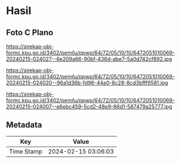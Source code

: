 # Hasil

## Foto C Plano

https://sirekap-obj-formc.kpu.go.id/3402/pemilu/ppwp/64/72/05/10/10/6472051010069-20240215-024027--6e209a66-90bf-436d-abe7-5a0d742cf892.jpg

https://sirekap-obj-formc.kpu.go.id/3402/pemilu/ppwp/64/72/05/10/10/6472051010069-20240215-024020--96a1d36b-fd96-44a0-8c28-8cd3bfff9581.jpg

https://sirekap-obj-formc.kpu.go.id/3402/pemilu/ppwp/64/72/05/10/10/6472051010069-20240215-024007--e6ebc459-5cd2-48e9-86d1-587479a25777.jpg


## Metadata

| Key        | Value               |
| ---------- | ------------------- |
| Time Stamp | 2024-02-15 03:06:03 |




